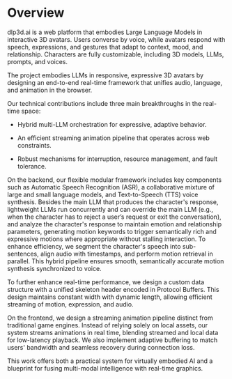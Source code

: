 # Overview

dlp3d\.ai is a web platform that embodies Large Language Models in interactive 3D avatars. Users converse by voice, while avatars respond with speech, expressions, and gestures that adapt to context, mood, and relationship. Characters are fully customizable, including 3D models, LLMs, prompts, and voices.

The project embodies LLMs in responsive, expressive 3D avatars by designing an end-to-end real-time framework that unifies audio, language, and animation in the browser.

Our technical contributions include three main breakthroughs in the real-time space: 

- Hybrid multi-LLM orchestration for expressive, adaptive behavior. 

- An efficient streaming animation pipeline that operates across web constraints.

- Robust mechanisms for interruption, resource management, and fault tolerance.

On the backend, our flexible modular framework includes key components such as Automatic Speech Recognition (ASR), a collaborative mixture of large and small language models, and Text-to-Speech (TTS) voice synthesis. Besides the main LLM that produces the character's response, lightweight LLMs run concurrently and can override the main LLM (e.g., when the character has to reject a user’s request or exit the conversation), and analyze the character's response to maintain emotion and relationship parameters, generating motion keywords to trigger semantically rich and expressive motions where appropriate without stalling interaction. To enhance efficiency, we segment the character's speech into sub-sentences, align audio with timestamps, and perform motion retrieval in parallel. This hybrid pipeline ensures smooth, semantically accurate motion synthesis synchronized to voice.

To further enhance real-time performance, we design a custom data structure with a unified skeleton header encoded in Protocol Buffers. This design maintains constant width with dynamic length, allowing efficient streaming of motion, expression, and audio.

On the frontend, we design a streaming animation pipeline distinct from traditional game engines. Instead of relying solely on local assets, our system streams animations in real time, blending streamed and local data for low-latency playback. We also implement adaptive buffering to match users' bandwidth and seamless recovery during connection loss.

This work offers both a practical system for virtually embodied AI and a blueprint for fusing multi-modal intelligence with real-time graphics.